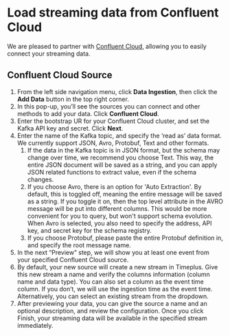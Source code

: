 # Load streaming data from Confluent Cloud

We are pleased to partner with [Confluent Cloud](https://www.confluent.io/confluent-cloud/?utm_campaign=tm.pmm_cd.2023_partner_cwc_timeplus_generic&utm_source=timeplus&utm_medium=partnerref), allowing you to easily connect your streaming data. 

## Confluent Cloud Source

1. From the left side navigation menu, click **Data Ingestion**, then click the **Add Data** button in the top right corner.
2. In this pop-up, you’ll see the sources you can connect and other methods to add your data. Click **Confluent Cloud**.
3. Enter the bootstrap UR for your Confluent Cloud cluster, and set the Kafka API key and secret. Click **Next**.
4. Enter the name of the Kafka topic, and specify the ‘read as’ data format. We currently support JSON, Avro, Protobuf, Text and other formats.
    1. If the data in the Kafka topic is in JSON format, but the schema may change over time, we recommend you choose Text. This way, the entire JSON document will be saved as a string, and you can apply JSON related functions to extract value, even if the schema changes.
    2. If you choose Avro, there is an option for 'Auto Extraction'. By default, this is toggled off, meaning the entire message will be saved as a string. If you toggle it on, then the top level attribute in the AVRO message will be put into different columns. This would be more convenient for you to query, but won't support schema evolution. When Avro is selected, you also need to specify the address, API key, and secret key for the schema registry.
    3. If you choose Protobuf, please paste the entire Protobuf definition in, and specify the root message name.
5. In the next “Preview” step, we will show you at least one event from your specified Confluent Cloud source. 
6. By default, your new source will create a new stream in Timeplus. Give this new stream a name and verify the columns information (column name and data type). You can also set a column as the event time column. If you don’t, we will use the ingestion time as the event time. Alternatively, you can select an existing stream from the dropdown. 
7. After previewing your data, you can give the source a name and an optional description, and review the configuration. Once you click Finish, your streaming data will be available in the specified stream immediately. 
